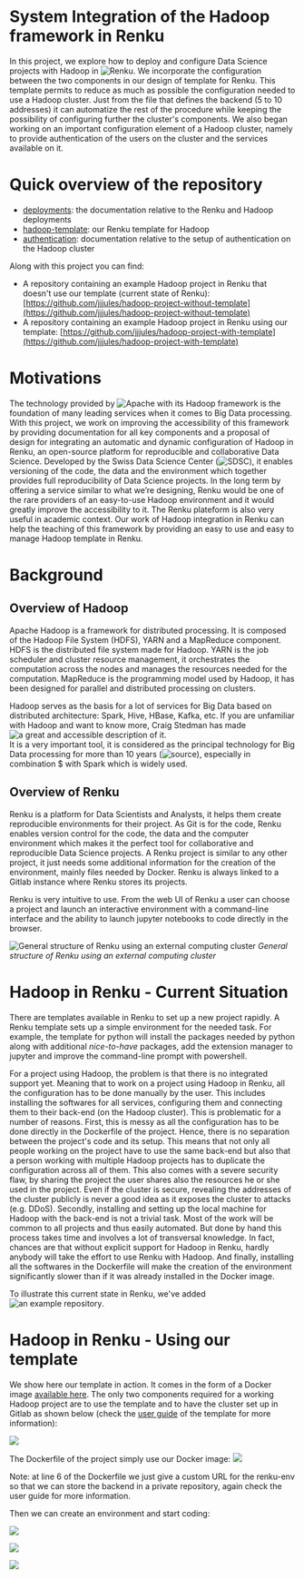 # System Integration of the Hadoop framework in Renku

In this project, we explore how to deploy and configure Data Science projects 
with Hadoop in ![Renku](https://datascience.ch/renku/). We incorporate the 
configuration between the two components in our design of template for Renku. 
This template permits to reduce as much as possible the configuration needed 
to use a Hadoop cluster. Just from the file that defines the backend (5 to 10 
addresses) it can automatize the rest of the procedure while keeping the 
possibility of configuring further the cluster's components. We also began 
working on an important configuration element of a Hadoop cluster, namely to 
provide authentication of the users on the cluster and the services available 
on it.

# Quick overview of the repository

- [deployments](./deployments): the documentation relative to the Renku and 
Hadoop deployments
- [hadoop-template](./hadoop-template): our Renku template for Hadoop
- [authentication](./authentication): documentation relative to the setup of 
authentication on the Hadoop cluster

Along with this project you can find:
- A repository containing an example Hadoop project in Renku that doesn't use our template (current state of Renku): [https://github.com/jjjules/hadoop-project-without-template](https://github.com/jjjules/hadoop-project-without-template)
- A repository containing an example Hadoop project in Renku using our template: [https://github.com/jjjules/hadoop-project-with-template](https://github.com/jjjules/hadoop-project-with-template)

# Motivations

The technology provided by ![Apache](https://www.apache.org/) with its Hadoop 
framework is the foundation of many leading services when it comes to Big Data 
processing. With this project, we work on improving the accessibility of this 
framework by providing documentation for all key components and a proposal of 
design for integrating an automatic and dynamic configuration of Hadoop in Renku, 
an open-source platform for reproducible and collaborative Data Science. Developed 
by the Swiss Data Science Center (![SDSC](https://datascience.ch/)), it enables 
versioning of the code, the data and the environment which together provides full 
reproducibility of Data Science projects. In the long term by offering a service 
similar to what we’re designing, Renku would be one of the  rare providers of an 
easy-to-use Hadoop environment and it would greatly improve the accessibility to 
it. The Renku plateform is also very useful in academic context. Our work of Hadoop 
integration in Renku can help the teaching of this framework by providing an easy to 
use and easy to manage Hadoop template in Renku.

# Background

## Overview of Hadoop

Apache Hadoop is a framework for distributed processing. It is composed of the Hadoop 
File System (HDFS), YARN and a MapReduce component. HDFS is the distributed file system 
made for Hadoop. YARN is the job scheduler and cluster resource management, it orchestrates 
the computation across the nodes and manages the resources needed for the computation. 
MapReduce is the programming model used by Hadoop, it has been designed for parallel and 
distributed processing on clusters.

Hadoop serves as the basis for a lot of services for Big Data based on distributed architecture: 
Spark, Hive, HBase, Kafka, etc. If you are unfamiliar with Hadoop and want to know more, 
Craig Stedman has made ![a great and accessible description of it](https://searchdatamanagement.techtarget.com/definition/Hadoop).  
It is a very important tool, it is considered as the principal technology for Big Data processing 
for more than 10 years (![source](https://www.lebigdata.fr/hadoop)), especially in combination $
with Spark which is widely used.

## Overview of Renku

Renku is a platform for Data Scientists and Analysts, it helps them
create reproducible environments for their project. As Git is for the
code, Renku enables version control for the code, the data and the
computer environment which makes it the perfect tool for collaborative
and reproducible Data Science projects. A Renku project is similar to
any other project, it just needs some additional information for the
creation of the environment, mainly files needed by Docker. Renku is
always linked to a Gitlab instance where Renku stores its projects.

Renku is very intuitive to use. From the web UI of Renku a user can
choose a project and launch an interactive environment with a
command-line interface and the ability to launch jupyter notebooks to
code directly in the browser.

![General structure of Renku using an external computing cluster](./general-structure-renku.png)
*General structure of Renku using an external computing cluster*

# Hadoop in Renku - Current Situation

There are templates available in Renku to set up a new project rapidly.
A Renku template sets up a simple environment for the needed task. For
example, the template for python will install the packages needed by
python along with additional *nice-to-have* packages, add the extension
manager to jupyter and improve the command-line prompt with powershell.

For a project using Hadoop, the problem is that there is no integrated
support yet. Meaning that to work on a project using Hadoop in Renku,
all the configuration has to be done manually by the user. This includes
installing the softwares for all services, configuring them and
connecting them to their back-end (on the Hadoop cluster). This is
problematic for a number of reasons. First, this is messy as all the
configuration has to be done directly in the Dockerfile of the project.
Hence, there is no separation between the project's code and its setup.
This means that not only all people working on the project have to use
the same back-end but also that a person working with multiple Hadoop
projects has to duplicate the configuration across all of them. This
also comes with a severe security flaw, by sharing the project the user
shares also the resources he or she used in the project. Even if the
cluster is secure, revealing the addresses of the cluster publicly is
never a good idea as it exposes the cluster to attacks (e.g. DDoS).
Secondly, installing and setting up the local machine for Hadoop with
the back-end is not a trivial task. Most of the work will be common to
all projects and thus easily automated. But done by hand this process
takes time and involves a lot of transversal knowledge. In fact, chances
are that without explicit support for Hadoop in Renku, hardly anybody
will take the effort to use Renku with Hadoop. And finally, installing
all the softwares in the Dockerfile will make the creation of the
environment significantly slower than if it was already installed in the
Docker image.

To illustrate this current state in Renku, we've added ![an example
repository](./hadoop-project-without-template).

# Hadoop in Renku - Using our template

We show here our template in action. It comes in the form of a Docker image 
[available here](https://hub.docker.com/repository/docker/renkuhadoop/renkulab-py-hadoop). 
The only two components required for a working Hadoop project are to use the 
template and to have the cluster set up in Gitlab as shown below (check the 
[user guide](./hadoop-template) of the template for more information):

![](./demo-screenshots/demo-backend-conf.png)

The Dockerfile of the project simply use our Docker image:
![](./demo-screenshots/demo-dockerfile.png)

Note: at line 6 of the Dockerfile we just give a custom URL for the renku-env 
so that we can store the backend in a private repository, again check the user
guide for more information.


Then we can create an environment and start coding:

![](./demo-screenshots/demo1.png)

![](./demo-screenshots/demo2.png)

![](./demo-screenshots/demo3.png)
